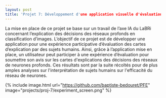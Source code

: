 ```yaml
---
layout: post
title: 'Projet 7: Développement d'une application visuelle d'évaluation de cartes d'explication par des sujets humains  '
---
```


La mise en place de ce projet se base sur un travail de l’axe IA du LaBRi concernant l’explication des décisions des réseaux profonds en classification d’images. L’objectif de ce projet est de développer une application pour une expérience participative d’évaluation des cartes d’explication par des sujets humains. Ainsi, grâce à l’application mise en place, un utilisateur peut participer à une expérience d’évaluation pour soumettre son avis sur les cartes d'explications des décisions des réseaux de neurones profonds. Ces résultats sont par la suite récoltés pour de plus amples analyses sur l'interprétation de sujets humains sur l'efficacité du réseau de neurones. 


{% include image.html url="https://github.com/baptiste-bedouret/PFE" image="projects/proj-7/experiment_screen.png" %}